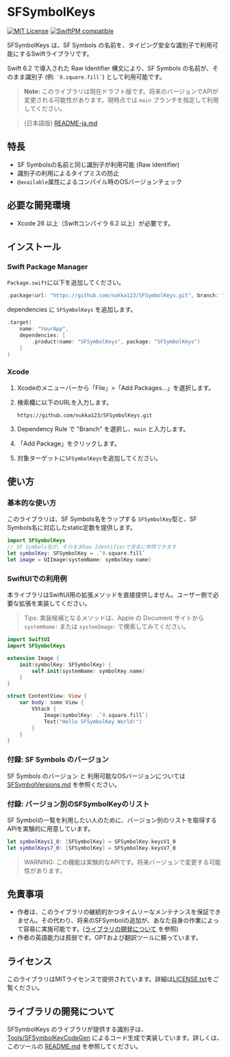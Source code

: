 # SFSymbolKeys

[![MIT License](https://img.shields.io/badge/license-MIT-blue.svg)](LICENSE.txt)
[![SwiftPM compatible](https://img.shields.io/badge/SwiftPM-compatible-brightgreen.svg)](https://swift.org/package-manager/)

SFSymbolKeys は、SF Symbols の名前を、タイピング安全な識別子で利用可能にするSwiftライブラリです。

Swift 6.2 で導入された Raw Identifier 構文により、SF Symbols の名前が、そのまま識別子 (例: `` `9.square.fill` ``) として利用可能です。

> **Note:** このライブラリは現在ドラフト版です。将来のバージョンでAPIが変更される可能性があります。現時点では `main` ブランチを指定して利用してください。

> (日本語版) [README-ja.md](./README-ja.md)

## 特長

- SF Symbolsの名前と同じ識別子が利用可能 (Raw Identifier)
- 識別子の利用によるタイプミスの防止
- `@available`属性によるコンパイル時のOSバージョンチェック

## 必要な開発環境

- Xcode 26 以上（Swiftコンパイラ 6.2 以上）が必要です。

## インストール

### Swift Package Manager

`Package.swift`に以下を追加してください。

```swift
.package(url: "https://github.com/nukka123/SFSymbolKeys.git", branch: "main")
```

dependencies に `SFSymbolKeys` を追加します。

```swift
.target(
    name: "YourApp",
    dependencies: [
        .product(name: "SFSymbolKeys", package: "SFSymbolKeys")
    ]
)
```

### Xcode

1. Xcodeのメニューバーから「File」>「Add Packages...」を選択します。
2. 検索欄に以下のURLを入力します。
   
   ```
   https://github.com/nukka123/SFSymbolKeys.git
   ```
3. Dependency Rule で "Branch" を選択し、`main` と入力します。
4. 「Add Package」をクリックします。
5. 対象ターゲットに`SFSymbolKeys`を追加してください。

## 使い方

### 基本的な使い方

このライブラリは、SF Symbols名をラップする `SFSymbolKey`型と、SF Symbols名に対応したstatic定数を提供します。

```swift
import SFSymbolKeys
// SF Symbols名が、そのままRaw Identifierで安全に参照できます
let symbolKey: SFSymbolKey = .`9.square.fill`
let image = UIImage(systemName: symbolKey.name)
```

### SwiftUIでの利用例

本ライブラリはSwiftUI用の拡張メソッドを直接提供しません。ユーザー側で必要な拡張を実装してください。

> Tips: 実装候補となるメソッドは、Apple の Document サイトから `systemName:` または `systemImage:` で検索してみてください。

```swift
import SwiftUI
import SFSymbolKeys

extension Image {
    init(symbolKey: SFSymbolKey) {
        self.init(systemName: symbolKey.name)
    }
}

struct ContentView: View {
    var body: some View {
        VStack {
            Image(symbolKey: .`9.square.fill`)
            Text("Hello SFSymbolKey World!")
        }
    }
}
```

### 付録: SF Symbols のバージョン

SF Symbols のバージョン と 利用可能なOSバージョンについては [SFSymbolVersions.md](Docs/SFSymbolVersions.md) を参照ください。

### 付録: バージョン別のSFSymbolKeyのリスト

SF Symbolの一覧を利用したい人のために、バージョン別のリストを取得するAPIを実験的に用意しています。

```swift
let symbolKeys1_0: [SFSymbolKey] = SFSymbolKey.keysV1_0
let symbolKeys7_0: [SFSymbolKey] = SFSymbolKey.keysV7_0
```

> WARNING: この機能は実験的なAPIです。将来バージョンで変更する可能性があります。

## 免責事項

- 作者は、このライブラリの継続的かつタイムリーなメンテナンスを保証できません。その代わり、将来のSFSymbolの追加が、あなた自身の作業によって容易に実施可能です。([ライブラリの開発について](#ライブラリの開発について) を参照)
- 作者の英語能力は貧弱です。GPTおよび翻訳ツールに頼っています。

## ライセンス

このライブラリはMITライセンスで提供されています。詳細は[LICENSE.txt](./LICENSE.txt)をご覧ください。

## ライブラリの開発について

SFSymbolKeys のライブラリが提供する識別子は、[Tools/SFSymbolKeyCodeGen](Tools/SFSymbolKeyCodeGen/) によるコード生成で実装しています。詳しくは、このツールの [README.md](Tools/SFSymbolKeyCodeGen/README.md) を参照してください。
